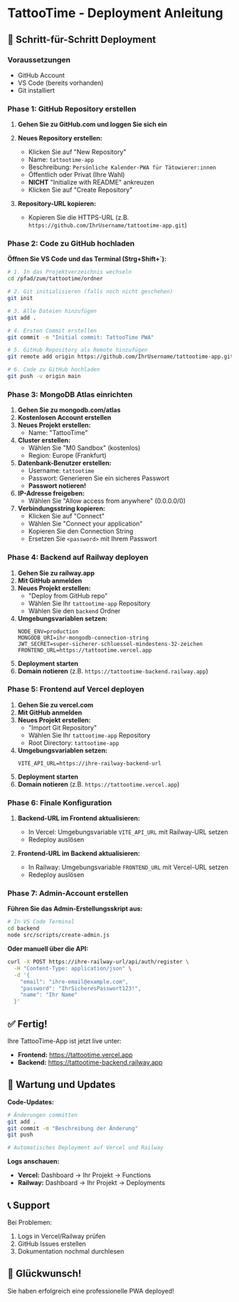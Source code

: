 # TattooTime - Deployment Anleitung

## 🚀 Schritt-für-Schritt Deployment

### Voraussetzungen
- GitHub Account
- VS Code (bereits vorhanden)
- Git installiert

### Phase 1: GitHub Repository erstellen

1. **Gehen Sie zu GitHub.com und loggen Sie sich ein**

2. **Neues Repository erstellen:**
   - Klicken Sie auf "New Repository"
   - Name: `tattootime-app`
   - Beschreibung: `Persönliche Kalender-PWA für Tätowierer:innen`
   - Öffentlich oder Privat (Ihre Wahl)
   - **NICHT** "Initialize with README" ankreuzen
   - Klicken Sie auf "Create Repository"

3. **Repository-URL kopieren:**
   - Kopieren Sie die HTTPS-URL (z.B. `https://github.com/IhrUsername/tattootime-app.git`)

### Phase 2: Code zu GitHub hochladen

**Öffnen Sie VS Code und das Terminal (Strg+Shift+`):**

```bash
# 1. In das Projektverzeichnis wechseln
cd /pfad/zum/tattootime/ordner

# 2. Git initialisieren (falls noch nicht geschehen)
git init

# 3. Alle Dateien hinzufügen
git add .

# 4. Ersten Commit erstellen
git commit -m "Initial commit: TattooTime PWA"

# 5. GitHub Repository als Remote hinzufügen
git remote add origin https://github.com/IhrUsername/tattootime-app.git

# 6. Code zu GitHub hochladen
git push -u origin main
```

### Phase 3: MongoDB Atlas einrichten

1. **Gehen Sie zu mongodb.com/atlas**
2. **Kostenlosen Account erstellen**
3. **Neues Projekt erstellen:**
   - Name: "TattooTime"
4. **Cluster erstellen:**
   - Wählen Sie "M0 Sandbox" (kostenlos)
   - Region: Europe (Frankfurt)
5. **Datenbank-Benutzer erstellen:**
   - Username: `tattootime`
   - Passwort: Generieren Sie ein sicheres Passwort
   - **Passwort notieren!**
6. **IP-Adresse freigeben:**
   - Wählen Sie "Allow access from anywhere" (0.0.0.0/0)
7. **Verbindungsstring kopieren:**
   - Klicken Sie auf "Connect"
   - Wählen Sie "Connect your application"
   - Kopieren Sie den Connection String
   - Ersetzen Sie `<password>` mit Ihrem Passwort

### Phase 4: Backend auf Railway deployen

1. **Gehen Sie zu railway.app**
2. **Mit GitHub anmelden**
3. **Neues Projekt erstellen:**
   - "Deploy from GitHub repo"
   - Wählen Sie Ihr `tattootime-app` Repository
   - Wählen Sie den `backend` Ordner
4. **Umgebungsvariablen setzen:**
   ```
   NODE_ENV=production
   MONGODB_URI=ihr-mongodb-connection-string
   JWT_SECRET=super-sicherer-schluessel-mindestens-32-zeichen
   FRONTEND_URL=https://tattootime.vercel.app
   ```
5. **Deployment starten**
6. **Domain notieren** (z.B. `https://tattootime-backend.railway.app`)

### Phase 5: Frontend auf Vercel deployen

1. **Gehen Sie zu vercel.com**
2. **Mit GitHub anmelden**
3. **Neues Projekt erstellen:**
   - "Import Git Repository"
   - Wählen Sie Ihr `tattootime-app` Repository
   - Root Directory: `tattootime-app`
4. **Umgebungsvariablen setzen:**
   ```
   VITE_API_URL=https://ihre-railway-backend-url
   ```
5. **Deployment starten**
6. **Domain notieren** (z.B. `https://tattootime.vercel.app`)

### Phase 6: Finale Konfiguration

1. **Backend-URL im Frontend aktualisieren:**
   - In Vercel: Umgebungsvariable `VITE_API_URL` mit Railway-URL setzen
   - Redeploy auslösen

2. **Frontend-URL im Backend aktualisieren:**
   - In Railway: Umgebungsvariable `FRONTEND_URL` mit Vercel-URL setzen
   - Redeploy auslösen

### Phase 7: Admin-Account erstellen

**Führen Sie das Admin-Erstellungsskript aus:**

```bash
# In VS Code Terminal
cd backend
node src/scripts/create-admin.js
```

**Oder manuell über die API:**
```bash
curl -X POST https://ihre-railway-url/api/auth/register \
  -H "Content-Type: application/json" \
  -d '{
    "email": "ihre-email@example.com",
    "password": "IhrSicheresPasswort123!",
    "name": "Ihr Name"
  }'
```

## ✅ Fertig!

Ihre TattooTime-App ist jetzt live unter:
- **Frontend:** https://tattootime.vercel.app
- **Backend:** https://tattootime-backend.railway.app

## 🔧 Wartung und Updates

**Code-Updates:**
```bash
# Änderungen committen
git add .
git commit -m "Beschreibung der Änderung"
git push

# Automatisches Deployment auf Vercel und Railway
```

**Logs anschauen:**
- **Vercel:** Dashboard → Ihr Projekt → Functions
- **Railway:** Dashboard → Ihr Projekt → Deployments

## 📞 Support

Bei Problemen:
1. Logs in Vercel/Railway prüfen
2. GitHub Issues erstellen
3. Dokumentation nochmal durchlesen

## 🎉 Glückwunsch!

Sie haben erfolgreich eine professionelle PWA deployed!

